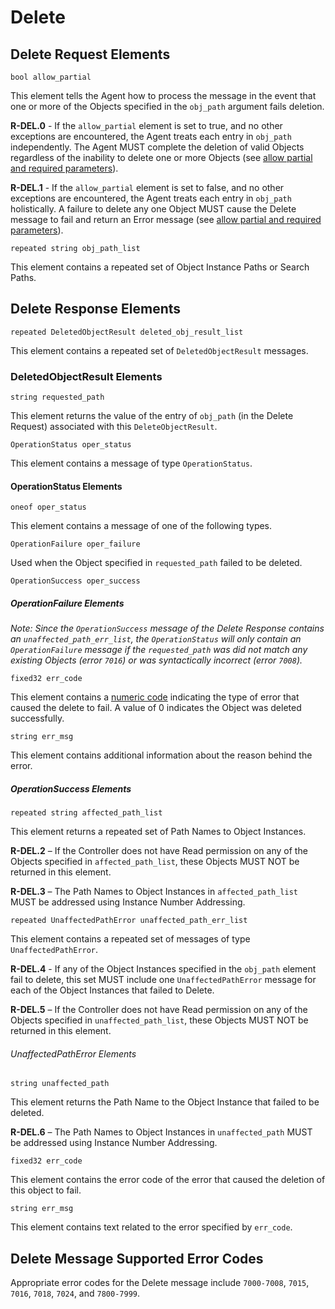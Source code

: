 <!-- Reference Links -->
[1]:	https://www.broadband-forum.org/technical/download/TR-181_Issue-2_Amendment-12.pdf "TR-181 Issue 2 Device Data Model for TR-069"
[2]: https://www.broadband-forum.org/technical/download/TR-069.pdf	"TR-069 Amendment 6	CPE WAN Management Protocol"
[3]:	https://www.broadband-forum.org/technical/download/TR-106_Amendment-8.pdf "TR-106 Amendment 8	Data Model Template for TR-069 Enabled Devices"
[4]:	https://tools.ietf.org/html/rfc7228 "RFC 7228	Terminology for Constrained-Node Networks"
[5]:	https://tools.ietf.org/html/rfc2136	"RFC 2136 Dynamic Updates in the Domain Name System"
[6]:	https://tools.ietf.org/html/rfc3007	"RFC 3007 Secure Domain Name System Dynamic Update"
[7]:	https://tools.ietf.org/html/rfc6763	"RFC 6763 DNS-Based Service Discovery"
[8]:	https://tools.ietf.org/html/rfc6762	"RFC 6762 Multicast DNS"
[9]:	https://tools.ietf.org/html/rfc7252	"RFC 7252 The Constrained Application Protocol (CoAP)"
[10]:	https://tools.ietf.org/html/rfc7390	"RFC 7390 Group Communication for the Constrained Application Protocol (CoAP)"
[11]:	https://tools.ietf.org/html/rfc4033	"RFC 4033 DNS Security Introduction and Requirements"
[12]:	https://developers.google.com/protocol-buffers/docs/proto3 "Protocol Buffers v3	Protocol Buffers Mechanism for Serializing Structured Data Version 3"
[Conventions]: https://www.ietf.org/rfc/rfc2119.txt "Key words for use in RFCs to Indicate Requirement Levels"

# Delete

<a id="delete" />

## Delete Request Elements

`bool allow_partial`

This element tells the Agent how to process the message in the event that one or more of the Objects specified in the `obj_path` argument fails deletion.

**R-DEL.0** - If the `allow_partial` element is set to true, and no other exceptions are encountered, the Agent treats each entry in `obj_path` independently. The Agent MUST complete the deletion of valid Objects regardless of the inability to delete one or more Objects (see [allow partial and required parameters](/messages/add/#allow_partial_and_required_parameters)).

**R-DEL.1** - If the `allow_partial` element is set to false, and no other exceptions are encountered, the Agent treats each entry in `obj_path` holistically. A failure to delete any one Object MUST cause the Delete message to fail and return an Error message (see [allow partial and required parameters](/messages/add/#allow_partial_and_required_parameters)).

`repeated string obj_path_list`

This element contains a repeated set of Object Instance Paths or Search Paths.

## Delete Response Elements

`repeated DeletedObjectResult deleted_obj_result_list`

This element contains a repeated set of `DeletedObjectResult` messages.

### DeletedObjectResult Elements

`string requested_path`

This element returns the value of the entry of `obj_path` (in the Delete Request) associated with this `DeleteObjectResult`.

`OperationStatus oper_status`

This element contains a message of type `OperationStatus`.

#### OperationStatus Elements

`oneof oper_status`

This element contains a message of one of the following types.

`OperationFailure oper_failure`

Used when the Object specified in `requested_path` failed to be deleted.

`OperationSuccess oper_success`

##### OperationFailure Elements

*Note: Since the `OperationSuccess` message of the Delete Response contains an `unaffected_path_err_list`, the `OperationStatus` will only contain an `OperationFailure` message if the `requested_path` was did not match any existing Objects (error `7016`) or was syntactically incorrect (error `7008`).*

`fixed32 err_code`

This element contains a [numeric code](/messages/error-codes/) indicating the type of error that caused the delete to fail. A value of 0 indicates the Object was deleted successfully.

`string err_msg`

This element contains additional information about the reason behind the error.

##### OperationSuccess Elements

`repeated string affected_path_list`

This element returns a repeated set of Path Names to Object Instances.

**R-DEL.2** – If the Controller does not have Read permission on any of the Objects specified in `affected_path_list`, these Objects MUST NOT be returned in this element.

**R-DEL.3** – The Path Names to Object Instances in `affected_path_list` MUST be addressed using Instance Number Addressing.

`repeated UnaffectedPathError unaffected_path_err_list`

This element contains a repeated set of messages of type `UnaffectedPathError`.

**R-DEL.4** - If any of the Object Instances specified in the `obj_path` element fail to delete, this set MUST include one `UnaffectedPathError` message for each of the Object Instances that failed to Delete.

**R-DEL.5** – If the Controller does not have Read permission on any of the Objects specified in `unaffected_path_list`, these Objects MUST NOT be returned in this element.

###### UnaffectedPathError Elements

`string unaffected_path`

This element returns the Path Name to the Object Instance that failed to be deleted.

**R-DEL.6** – The Path Names to Object Instances in `unaffected_path` MUST be addressed using Instance Number Addressing.

`fixed32 err_code`

This element contains the error code of the error that caused the deletion of this object to fail.

`string err_msg`

This element contains text related to the error specified by `err_code`.

## Delete Message Supported Error Codes

Appropriate error codes for the Delete message include `7000-7008`, `7015`, `7016`, `7018`, `7024`, and `7800-7999`.
